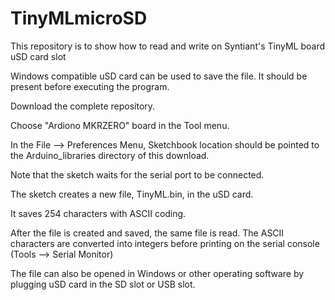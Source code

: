 # TinyMLmicroSD

This repository is to show how to read and write on Syntiant's TinyML board uSD card slot

Windows compatible uSD card can be used to save the file. It should be present before executing the program.

Download the complete repository. 

Choose "Ardiono MKRZERO" board in the Tool menu.

In the File --> Preferences Menu, Sketchbook location should be pointed to the Arduino_libraries directory of this download.

Note that the sketch waits for the serial port to be connected.

The sketch creates a new file, TinyML.bin, in the uSD card.

It saves 254 characters with ASCII coding.

After the file is created and saved, the same file is read. The ASCII characters are converted into integers before printing on the serial console (Tools --> Serial Monitor)

The file can also be opened in Windows or other operating software by plugging uSD card in the SD slot or USB slot.
